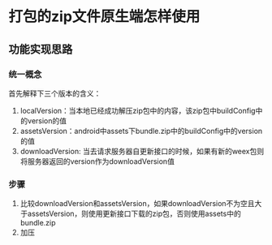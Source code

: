# 打包的zip文件原生端怎样使用

## 功能实现思路

### 统一概念
首先解释下三个版本的含义：
1. localVersion：当本地已经成功解压zip包中的内容，该zip包中buildConfig中的version的值
2. assetsVersion：android中assets下bundle.zip中的buildConfig中的version的值
3. downloadVersion: 当去请求服务器自更新接口的时候，如果有新的weex包则将服务器返回的version作为downloadVersion值

### 步骤
1. 比较downloadVersion和assetsVersion，如果downloadVersion不为空且大于assetsVersion，则使用更新接口下载的zip包，否则使用assets中的bundle.zip
2. 加压


